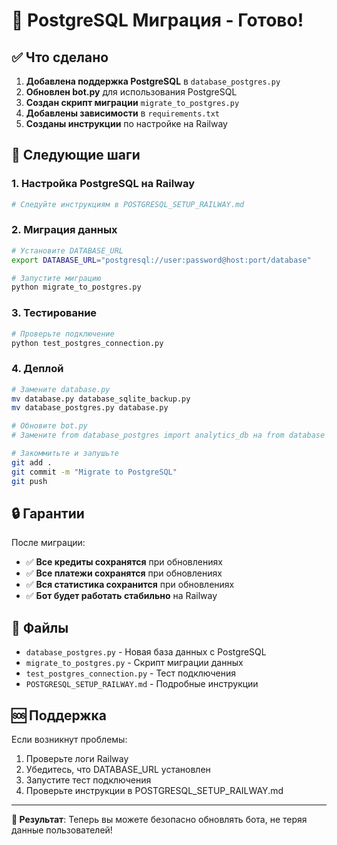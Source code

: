 # 🎉 PostgreSQL Миграция - Готово!

## ✅ Что сделано

1. **Добавлена поддержка PostgreSQL** в `database_postgres.py`
2. **Обновлен bot.py** для использования PostgreSQL
3. **Создан скрипт миграции** `migrate_to_postgres.py`
4. **Добавлены зависимости** в `requirements.txt`
5. **Созданы инструкции** по настройке на Railway

## 🚀 Следующие шаги

### 1. Настройка PostgreSQL на Railway
```bash
# Следуйте инструкциям в POSTGRESQL_SETUP_RAILWAY.md
```

### 2. Миграция данных
```bash
# Установите DATABASE_URL
export DATABASE_URL="postgresql://user:password@host:port/database"

# Запустите миграцию
python migrate_to_postgres.py
```

### 3. Тестирование
```bash
# Проверьте подключение
python test_postgres_connection.py
```

### 4. Деплой
```bash
# Замените database.py
mv database.py database_sqlite_backup.py
mv database_postgres.py database.py

# Обновите bot.py
# Замените from database_postgres import analytics_db на from database import analytics_db

# Закоммитьте и запушьте
git add .
git commit -m "Migrate to PostgreSQL"
git push
```

## 🔒 Гарантии

После миграции:
- ✅ **Все кредиты сохранятся** при обновлениях
- ✅ **Все платежи сохранятся** при обновлениях  
- ✅ **Вся статистика сохранится** при обновлениях
- ✅ **Бот будет работать стабильно** на Railway

## 📁 Файлы

- `database_postgres.py` - Новая база данных с PostgreSQL
- `migrate_to_postgres.py` - Скрипт миграции данных
- `test_postgres_connection.py` - Тест подключения
- `POSTGRESQL_SETUP_RAILWAY.md` - Подробные инструкции

## 🆘 Поддержка

Если возникнут проблемы:
1. Проверьте логи Railway
2. Убедитесь, что DATABASE_URL установлен
3. Запустите тест подключения
4. Проверьте инструкции в POSTGRESQL_SETUP_RAILWAY.md

---

**🎯 Результат**: Теперь вы можете безопасно обновлять бота, не теряя данные пользователей!
